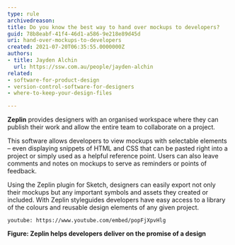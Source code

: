 ```yaml
---
type: rule
archivedreason:
title: Do you know the best way to hand over mockups to developers?
guid: 78b8eabf-41f4-46d1-a586-9e218e89d45d
uri: hand-over-mockups-to-developers
created: 2021-07-20T06:35:55.0000000Z
authors:
- title: Jayden Alchin
  url: https://ssw.com.au/people/jayden-alchin
related:
- software-for-product-design
- version-control-software-for-designers
- where-to-keep-your-design-files

---
```


**Zeplin** provides designers with an organised workspace where they can publish their work and allow the entire team to collaborate on a project.

<!--endintro-->

This software allows developers to view mockups with selectable elements – even displaying snippets of HTML and CSS that can be pasted right into a project 
or simply used as a helpful reference point. Users can also leave comments and notes on mockups to serve as reminders or points of feedback. 

Using the Zeplin plugin for Sketch, designers can easily export not only their mockups but any important symbols and assets they created or included. 
With Zeplin styleguides developers have easy access to a library of the colours and reusable design elements of any given project. 

`youtube: https://www.youtube.com/embed/popFjXpvHlg`

**Figure: Zeplin helps developers deliver on the promise of a design** 
